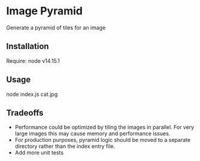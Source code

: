 # Image Pyramid

Generate a pyramid of tiles for an image

## Installation

Require: node v14.15.1

## Usage

node index.js cat.jpg

## Tradeoffs

- Performance could be optimized by tiling the images in parallel. For very large images this may cause memory and performance issues.
- For production purposes, pyramid logic should be moved to a separate directory rather than the index entry file.
- Add more unit tests
